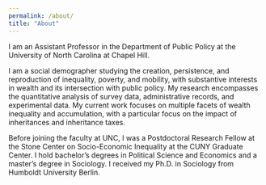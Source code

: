 ```yaml
---
permalink: /about/
title: "About"
---
```


I am an Assistant Professor in the Department of Public Policy at the University of North Carolina at Chapel Hill.

I am a social demographer studying the creation, persistence, and reproduction of inequality, poverty, and mobility, with substantive interests in wealth and its intersection with public policy. My research encompasses the quantitative analysis of survey data, administrative records, and experimental data. My current work focuses on multiple facets of wealth inequality and accumulation, with a particular focus on the impact of inheritances and inheritance taxes. 

Before joining the faculty at UNC, I was a Postdoctoral Research Fellow at the Stone Center on Socio-Economic Inequality at the CUNY Graduate Center. I hold bachelor’s degrees in Political Science and Economics and a master’s degree in Sociology. I received my Ph.D. in Sociology from Humboldt University Berlin.
